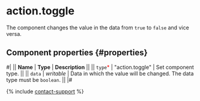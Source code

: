 # action.toggle

The component changes the value in the data from `true` to `false` and vice versa.

## Component properties {#properties}

#|
|| **Name** | **Type** | **Description** ||
|| `type`<span style="color: red">\*</span> | "action.toggle" | Set component type. ||
|| `data` | _writable_ | Data in which the value will be changed. The data type must be `boolean`. ||
|#

{% include [contact-support](../_includes/contact-support.md) %}
